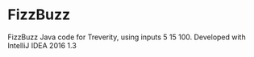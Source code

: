 # FizzBuzz
FizzBuzz Java code for Treverity, using inputs 5 15 100. 
Developed with IntelliJ IDEA 2016 1.3
